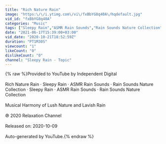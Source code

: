 ```yaml
---
title: "Rich Nature Rain"
image: "https:\/\/i.ytimg.com\/vi\/fxBbYG8q40A\/hqdefault.jpg"
vid_id: "fxBbYG8q40A"
categories: "Music"
tags: ["Sleepy Rain","ASMR Rain Sounds","Rain Sounds Nature Collection"]
date: "2021-06-17T15:39:00+03:00"
vid_date: "2020-10-21T18:52:59Z"
duration: "PT1M30S"
viewcount: "1"
likeCount: "0"
dislikeCount: "0"
channel: "Sleepy Rain - Topic"
---
```

{% raw %}Provided to YouTube by Independent Digital<br /><br />Rich Nature Rain · Sleepy Rain · ASMR Rain Sounds · Rain Sounds Nature Collection · Sleepy Rain · ASMR Rain Sounds · Rain Sounds Nature Collection<br /><br />Musical Harmony of Lush Nature and Lavish Rain<br /><br />℗ 2020 Relaxation Channel<br /><br />Released on: 2020-10-09<br /><br />Auto-generated by YouTube.{% endraw %}
